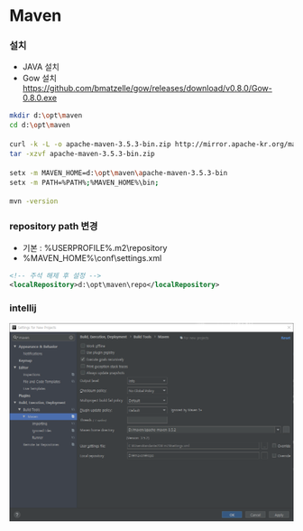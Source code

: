 # Maven

### 설치  
* JAVA 설치
* Gow 설치 https://github.com/bmatzelle/gow/releases/download/v0.8.0/Gow-0.8.0.exe

```sh
mkdir d:\opt\maven
cd d:\opt\maven

curl -k -L -o apache-maven-3.5.3-bin.zip http://mirror.apache-kr.org/maven/maven-3/3.5.3/binaries/apache-maven-3.5.3-bin.zip
tar -xzvf apache-maven-3.5.3-bin.zip

setx -m MAVEN_HOME=d:\opt\maven\apache-maven-3.5.3-bin
setx -m PATH=%PATH%;%MAVEN_HOME%\bin;

mvn -version

```

### repository path 변경  
* 기본 : %USERPROFILE%\.m2\repository 
* %MAVEN_HOME%\conf\settings.xml 

```xml
<!-- 주석 해제 후 설정 -->
<localRepository>d:\opt\maven\repo</localRepository>
```

### intellij 
![설정](20180531_113617.png)  
